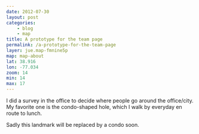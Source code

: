 ```yaml
---
date: 2012-07-30
layout: post
categories: 
    - blog
    - map
title: A prototype for the team page
permalink: /a-prototype-for-the-team-page
layer: jue.map-fmnine5p
map: map-about
lat: 38.916
lon: -77.034
zoom: 14
min: 14
max: 17
---
```

I did a survey in the office to decide where people go around the office/city. My favorite one is the condo-shaped hole, which I walk by everyday en route to lunch.

Sadly this landmark will be replaced by a condo soon.